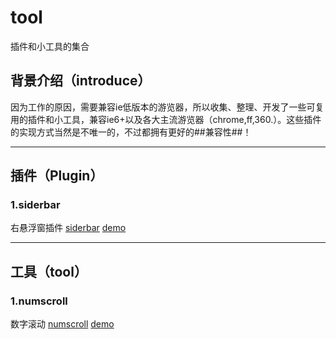 # tool
插件和小工具的集合

## 背景介绍（introduce）
因为工作的原因，需要兼容ie低版本的游览器，所以收集、整理、开发了一些可复用的插件和小工具，兼容ie6+以及各大主流游览器（chrome,ff,360.）。这些插件的实现方式当然是不唯一的，不过都拥有更好的##兼容性##！

------
## 插件（Plugin）
### 1.siderbar
右悬浮窗插件 [siderbar](https://github.com/luuck/tool/tree/master/siderbar)
[demo](https://luuck.github.io/tool/numscroll/index.html)

------
## 工具（tool）
### 1.numscroll
数字滚动 [numscroll](https://github.com/luuck/tool/tree/master/numscroll)
[demo](https://luuck.github.io/tool/numscroll/index.html)

